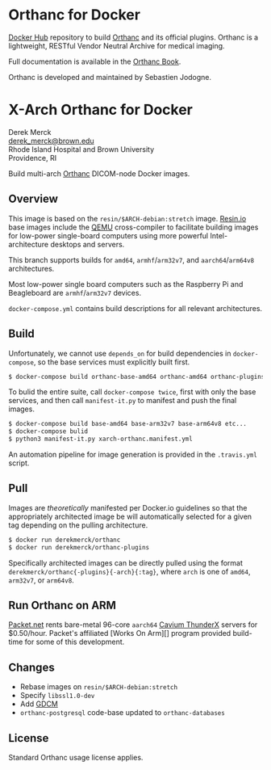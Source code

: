 # Orthanc for Docker
[Docker Hub](https://www.docker.com/) repository to build [Orthanc](http://www.orthanc-server.com/) and its official plugins. Orthanc is a lightweight, RESTful Vendor Neutral Archive for medical imaging.

Full documentation is available in the [Orthanc Book](http://book.orthanc-server.com/users/docker.html).

Orthanc is developed and maintained by Sebastien Jodogne.


# X-Arch Orthanc for Docker

Derek Merck  
<derek_merck@brown.edu>  
Rhode Island Hospital and Brown University  
Providence, RI  

Build multi-arch [Orthanc](https://www.orthanc-server.com) DICOM-node Docker images.

## Overview

This image is based on the `resin/$ARCH-debian:stretch` image.  [Resin.io][] base images include the [QEMU][] cross-compiler to facilitate building images for low-power single-board computers using more powerful Intel-architecture desktops and servers.

[Resin.io]: http://resin.io
[QEMU]: https://www.qemu.org

This branch supports builds for `amd64`, `armhf`/`arm32v7`, and `aarch64`/`arm64v8` architectures.  

Most low-power single board computers such as the Raspberry Pi and Beagleboard are `armhf`/`arm32v7` devices.

`docker-compose.yml` contains build descriptions for all relevant architectures.

## Build

Unfortunately, we cannot use `depends_on` for build dependencies in `docker-compose`, so the base services must explicitly built first.

```bash
$ docker-compose build orthanc-base-amd64 orthanc-amd64 orthanc-plugins-amd64
```

To bulid the entire suite, call `docker-compose twice`, first with only the base services, and then call `manifest-it.py` to manifest and push the final images.

```bash
$ docker-compose build base-amd64 base-arm32v7 base-arm64v8 etc...
$ docker-compose bulid
$ python3 manifest-it.py xarch-orthanc.manifest.yml
```

An automation pipeline for image generation is provided in the `.travis.yml` script.

## Pull

Images are _theoretically_ manifested per Docker.io guidelines so that the appropriately architected image be will automatically selected for a given tag depending on the pulling architecture.

```bash
$ docker run derekmerck/orthanc
$ docker run derekmerck/orthanc-plugins
```

Specifically architected images can be directly pulled using the format `derekmerck/orthanc{-plugins}{-arch}{:tag}`, where `arch` is one of `amd64`, `arm32v7`, or `arm64v8`.

## Run Orthanc on ARM

[Packet.net][] rents bare-metal 96-core `aarch64` [Cavium ThunderX] servers for $0.50/hour.  Packet's affiliated [Works On Arm][] program provided build-time for some of this development.

[Cavium ThunderX]: https://www.cavium.com/product-thunderx-arm-processors.html
[Packet.net]: https://packet.net
[WorksOnArm]: https://www.worksonarm.com


## Changes

- Rebase images on `resin/$ARCH-debian:stretch`
- Specify `libssl1.0-dev`
- Add [GDCM][]
- `orthanc-postgresql` code-base updated to `orthanc-databases`

[GDCM]: http://gdcm.sourceforge.net/wiki/index.php/Main_Page


## License

Standard Orthanc usage license applies.
